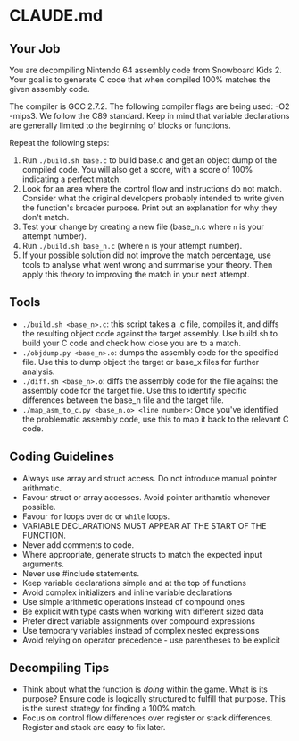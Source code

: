 # CLAUDE.md

## Your Job

You are decompiling Nintendo 64 assembly code from Snowboard Kids 2. Your goal is to generate C code that when compiled 100% matches the given assembly code.

The compiler is GCC 2.7.2. The following compiler flags are being used: -O2 -mips3. We follow the C89 standard. Keep in mind that variable declarations are generally limited to the beginning of blocks or functions.

Repeat the following steps:

1. Run `./build.sh base.c` to build base.c and get an object dump of the compiled code. You will also get a score, with a score of 100% indicating a perfect match.
2. Look for an area where the control flow and instructions do not match. Consider what the original developers probably intended to write given the function's broader purpose. Print out an explanation for why they don't match.
3. Test your change by creating a new file (base_n.c where `n` is your attempt number).
4. Run `./build.sh base_n.c` (where `n` is your attempt number).
5. If your possible solution did not improve the match percentage, use tools to analyse what went wrong and summarise your theory. Then apply this theory to improving the match in your next attempt.

## Tools

- `./build.sh <base_n>.c`: this script takes a .c file, compiles it, and diffs the resulting object code against the target assembly. Use build.sh to build your C code and check how close you are to a match.
- `./objdump.py <base_n>.o`: dumps the assembly code for the specified file. Use this to dump object the target or base_x files for further analysis.
- `./diff.sh <base_n>.o`: diffs the assembly code for the file against the assembly code for the target file. Use this to identify specific differences between the base_n file and the target file.
- `./map_asm_to_c.py <base_n.o> <line number>`: Once you've identified the problematic assembly code, use this to map it back to the relevant C code.

## Coding Guidelines

- Always use array and struct access. Do not introduce manual pointer arithmatic.
- Favour struct or array accesses. Avoid pointer arithamtic whenever possible.
- Favour `for` loops over `do` or `while` loops.
- VARIABLE DECLARATIONS MUST APPEAR AT THE START OF THE FUNCTION.
- Never add comments to code.
- Where appropriate, generate structs to match the expected input arguments.
- Never use #include statements.
- Keep variable declarations simple and at the top of functions
- Avoid complex initializers and inline variable declarations
- Use simple arithmetic operations instead of compound ones
- Be explicit with type casts when working with different sized data
- Prefer direct variable assignments over compound expressions
- Use temporary variables instead of complex nested expressions
- Avoid relying on operator precedence - use parentheses to be explicit

## Decompiling Tips

- Think about what the function is _doing_ within the game. What is its purpose? Ensure code is logically structured to fulfill that purpose. This is the surest strategy for finding a 100% match.
- Focus on control flow differences over register or stack differences. Register and stack are easy to fix later.
